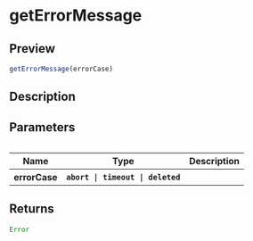 
      
# getErrorMessage

<div class="api-docs__section" data-reactroot="">

## Preview

</div><div class="api-docs__preview fn" data-reactroot="">

```ts
getErrorMessage(errorCase)
```

</div><div class="api-docs__section" data-reactroot="">

## Description

</div><div class="api-docs__description" data-reactroot=""><span class="api-docs__do-not-parse">



</span></div><div class="api-docs__section" data-reactroot="">

## Parameters

</div><div class="api-docs__parameters" data-reactroot=""><table>

<table><thead><tr><th>Name</th><th>Type</th><th>Description</th></tr></thead><tbody><tr><th>errorCase</th><th><code><span class="api-type__type">abort</span><span class="api-type__symbol"> | </span><span class="api-type__type">timeout</span><span class="api-type__symbol"> | </span><span class="api-type__type">deleted</span></code></th><th><div class="api-docs__description"><span class="api-docs__do-not-parse">



</span></div></th></tr></tbody></table>

</table></div><div class="api-docs__section" data-reactroot="">

## Returns

</div><div class="api-docs__returns" data-reactroot="">

```ts
Error
```

</div>